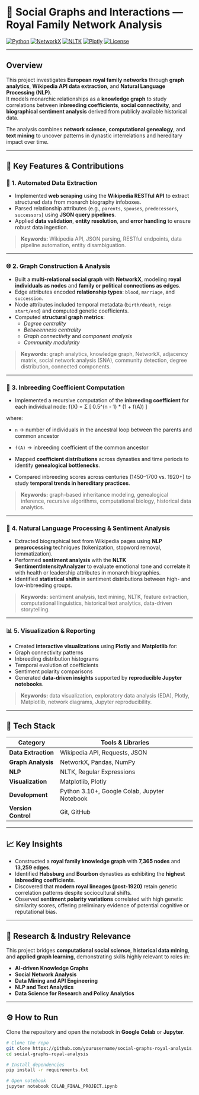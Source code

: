 # 🧠 **Social Graphs and Interactions — Royal Family Network Analysis**

[![Python](https://img.shields.io/badge/Python-3.10%2B-blue.svg)](https://www.python.org/)
[![NetworkX](https://img.shields.io/badge/Library-NetworkX-green.svg)](https://networkx.org/)
[![NLTK](https://img.shields.io/badge/NLP-NLTK-orange.svg)](https://www.nltk.org/)
[![Plotly](https://img.shields.io/badge/Visualization-Plotly-ff69b4.svg)](https://plotly.com/)
[![License](https://img.shields.io/badge/License-MIT-lightgrey.svg)](LICENSE)

---

## **Overview**
This project investigates **European royal family networks** through **graph analytics**, **Wikipedia API data extraction**, and **Natural Language Processing (NLP)**.  
It models monarchic relationships as a **knowledge graph** to study correlations between **inbreeding coefficients**, **social connectivity**, and **biographical sentiment analysis** derived from publicly available historical data.  

The analysis combines **network science**, **computational genealogy**, and **text mining** to uncover patterns in dynastic interrelations and hereditary impact over time.

---

## 🚀 **Key Features & Contributions**

### 🧩 **1. Automated Data Extraction**
- Implemented **web scraping** using the **Wikipedia RESTful API** to extract structured data from monarch biography infoboxes.  
- Parsed relationship attributes (e.g., `parents`, `spouses`, `predecessors`, `successors`) using **JSON query pipelines**.  
- Applied **data validation**, **entity resolution**, and **error handling** to ensure robust data ingestion.

> **Keywords:** Wikipedia API, JSON parsing, RESTful endpoints, data pipeline automation, entity disambiguation.

---

### 🌐 **2. Graph Construction & Analysis**
- Built a **multi-relational social graph** with **NetworkX**, modeling **royal individuals as nodes** and **family or political connections as edges**.  
- Edge attributes encoded **relationship types**: `blood`, `marriage`, and `succession`.  
- Node attributes included temporal metadata (`birth/death`, `reign start/end`) and computed genetic coefficients.  
- Computed **structural graph metrics**:
  - *Degree centrality*  
  - *Betweenness centrality*  
  - *Graph connectivity* and *component analysis*  
  - *Community modularity*  

> **Keywords:** graph analytics, knowledge graph, NetworkX, adjacency matrix, social network analysis (SNA), community detection, degree distribution, connected components.

---

### 🧬 **3. Inbreeding Coefficient Computation**
- Implemented a recursive computation of the **inbreeding coefficient** for each individual node:
f(X) = Σ [ 0.5^(n - 1) * (1 + f(A)) ]

where:
- `n` → number of individuals in the ancestral loop between the parents and common ancestor  
- `f(A)` → inbreeding coefficient of the common ancestor  

- Mapped **coefficient distributions** across dynasties and time periods to identify **genealogical bottlenecks**.  
- Compared inbreeding scores across centuries (1450–1700 vs. 1920+) to study **temporal trends in hereditary practices**.

> **Keywords:** graph-based inheritance modeling, genealogical inference, recursive algorithms, computational biology, historical data analytics.

---

### 🧠 **4. Natural Language Processing & Sentiment Analysis**
- Extracted biographical text from Wikipedia pages using **NLP preprocessing** techniques (tokenization, stopword removal, lemmatization).  
- Performed **sentiment analysis** with the **NLTK SentimentIntensityAnalyzer** to evaluate emotional tone and correlate it with health or leadership attributes in monarch biographies.  
- Identified **statistical shifts** in sentiment distributions between high- and low-inbreeding groups.

> **Keywords:** sentiment analysis, text mining, NLTK, feature extraction, computational linguistics, historical text analytics, data-driven storytelling.

---

### 📊 **5. Visualization & Reporting**
- Created **interactive visualizations** using **Plotly** and **Matplotlib** for:
- Graph connectivity patterns  
- Inbreeding distribution histograms  
- Temporal evolution of coefficients  
- Sentiment polarity comparisons  
- Generated **data-driven insights** supported by **reproducible Jupyter notebooks**.

> **Keywords:** data visualization, exploratory data analysis (EDA), Plotly, Matplotlib, network diagrams, Jupyter reproducibility.

---

## 🧰 **Tech Stack**

| **Category** | **Tools & Libraries** |
|---------------|----------------------|
| **Data Extraction** | Wikipedia API, Requests, JSON |
| **Graph Analysis** | NetworkX, Pandas, NumPy |
| **NLP** | NLTK, Regular Expressions |
| **Visualization** | Matplotlib, Plotly |
| **Development** | Python 3.10+, Google Colab, Jupyter Notebook |
| **Version Control** | Git, GitHub |

---

## 📈 **Key Insights**
- Constructed a **royal family knowledge graph** with **7,365 nodes** and **13,259 edges**.  
- Identified **Habsburg** and **Bourbon** dynasties as exhibiting the **highest inbreeding coefficients**.  
- Discovered that **modern royal lineages (post-1920)** retain genetic correlation patterns despite sociocultural shifts.  
- Observed **sentiment polarity variations** correlated with high genetic similarity scores, offering preliminary evidence of potential cognitive or reputational bias.

---

## 🧩 **Research & Industry Relevance**
This project bridges **computational social science**, **historical data mining**, and **applied graph learning**, demonstrating skills highly relevant to roles in:
- **AI-driven Knowledge Graphs**  
- **Social Network Analysis**  
- **Data Mining and API Engineering**  
- **NLP and Text Analytics**  
- **Data Science for Research and Policy Analytics**

---

## ⚙️ **How to Run**

Clone the repository and open the notebook in **Google Colab** or **Jupyter**.

```bash
# Clone the repo
git clone https://github.com/yourusername/social-graphs-royal-analysis.git
cd social-graphs-royal-analysis

# Install dependencies
pip install -r requirements.txt

# Open notebook
jupyter notebook COLAB_FINAL_PROJECT.ipynb



